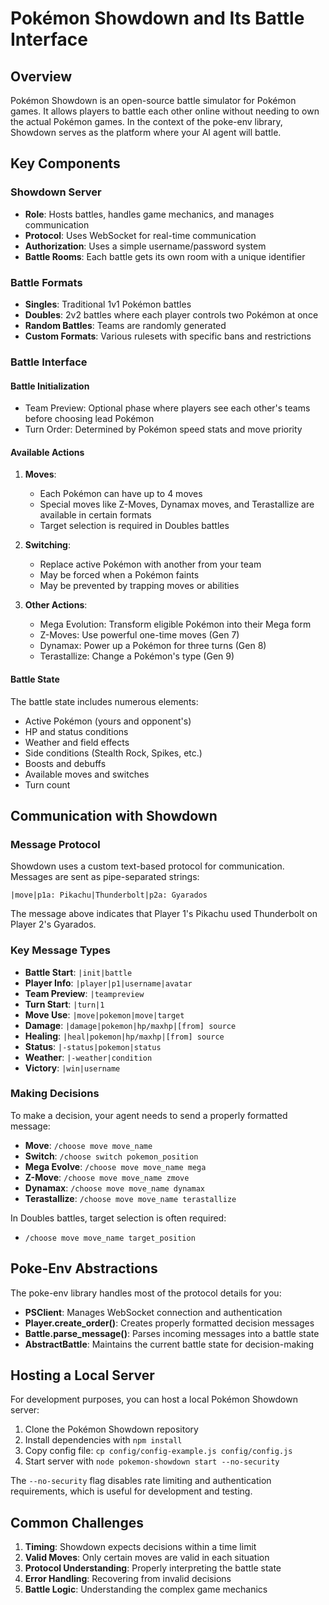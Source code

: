 # Pokémon Showdown and Its Battle Interface

## Overview

Pokémon Showdown is an open-source battle simulator for Pokémon games. It allows players to battle each other online without needing to own the actual Pokémon games. In the context of the poke-env library, Showdown serves as the platform where your AI agent will battle.

## Key Components

### Showdown Server

- **Role**: Hosts battles, handles game mechanics, and manages communication
- **Protocol**: Uses WebSocket for real-time communication
- **Authorization**: Uses a simple username/password system
- **Battle Rooms**: Each battle gets its own room with a unique identifier

### Battle Formats

- **Singles**: Traditional 1v1 Pokémon battles
- **Doubles**: 2v2 battles where each player controls two Pokémon at once
- **Random Battles**: Teams are randomly generated
- **Custom Formats**: Various rulesets with specific bans and restrictions

### Battle Interface

#### Battle Initialization

- Team Preview: Optional phase where players see each other's teams before choosing lead Pokémon
- Turn Order: Determined by Pokémon speed stats and move priority

#### Available Actions

1. **Moves**:
   - Each Pokémon can have up to 4 moves
   - Special moves like Z-Moves, Dynamax moves, and Terastallize are available in certain formats
   - Target selection is required in Doubles battles

2. **Switching**:
   - Replace active Pokémon with another from your team
   - May be forced when a Pokémon faints
   - May be prevented by trapping moves or abilities

3. **Other Actions**:
   - Mega Evolution: Transform eligible Pokémon into their Mega form
   - Z-Moves: Use powerful one-time moves (Gen 7)
   - Dynamax: Power up a Pokémon for three turns (Gen 8)
   - Terastallize: Change a Pokémon's type (Gen 9)

#### Battle State

The battle state includes numerous elements:
- Active Pokémon (yours and opponent's)
- HP and status conditions
- Weather and field effects
- Side conditions (Stealth Rock, Spikes, etc.)
- Boosts and debuffs
- Available moves and switches
- Turn count

## Communication with Showdown

### Message Protocol

Showdown uses a custom text-based protocol for communication. Messages are sent as pipe-separated strings:

```
|move|p1a: Pikachu|Thunderbolt|p2a: Gyarados
```

The message above indicates that Player 1's Pikachu used Thunderbolt on Player 2's Gyarados.

### Key Message Types

- **Battle Start**: `|init|battle`
- **Player Info**: `|player|p1|username|avatar`
- **Team Preview**: `|teampreview`
- **Turn Start**: `|turn|1`
- **Move Use**: `|move|pokemon|move|target`
- **Damage**: `|damage|pokemon|hp/maxhp|[from] source`
- **Healing**: `|heal|pokemon|hp/maxhp|[from] source`
- **Status**: `|-status|pokemon|status`
- **Weather**: `|-weather|condition`
- **Victory**: `|win|username`

### Making Decisions

To make a decision, your agent needs to send a properly formatted message:

- **Move**: `/choose move move_name`
- **Switch**: `/choose switch pokemon_position`
- **Mega Evolve**: `/choose move move_name mega`
- **Z-Move**: `/choose move move_name zmove`
- **Dynamax**: `/choose move move_name dynamax`
- **Terastallize**: `/choose move move_name terastallize`

In Doubles battles, target selection is often required:
- `/choose move move_name target_position`

## Poke-Env Abstractions

The poke-env library handles most of the protocol details for you:

- **PSClient**: Manages WebSocket connection and authentication
- **Player.create_order()**: Creates properly formatted decision messages
- **Battle.parse_message()**: Parses incoming messages into a battle state
- **AbstractBattle**: Maintains the current battle state for decision-making

## Hosting a Local Server

For development purposes, you can host a local Pokémon Showdown server:

1. Clone the Pokémon Showdown repository
2. Install dependencies with `npm install`
3. Copy config file: `cp config/config-example.js config/config.js`
4. Start server with `node pokemon-showdown start --no-security`

The `--no-security` flag disables rate limiting and authentication requirements, which is useful for development and testing.

## Common Challenges

1. **Timing**: Showdown expects decisions within a time limit
2. **Valid Moves**: Only certain moves are valid in each situation
3. **Protocol Understanding**: Properly interpreting the battle state
4. **Error Handling**: Recovering from invalid decisions
5. **Battle Logic**: Understanding the complex game mechanics